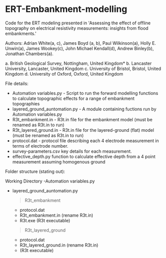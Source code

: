 # ERT-Embankment-modelling

Code for the ERT  modeling presented in 'Assessing the effect of offline topography on electrical resistivity measurements: insights from flood embankments.' 

Authors: Adrian White(a, c), James Boyd (a, b), Paul Wilkinson(a), Holly E. Unwin(a), James Wookey(c), John Michael Kendall(d), Andrew Binley(b), Jonathan Chambers(a). 

a.	British Geological Survey, Nottingham, United Kingdom*
b.	Lancaster University, Lancaster, United Kingdom
c.	University of Bristol, Bristol, United Kingdom
d.	University of Oxford, Oxford, United Kingdom

File details:
  - Automation variables.py - Script to run the forward modelling functions to calculate topographic effects for a range of embankment topographies
  - layered_ground_auntomation.py - A module containing fuctions run by Automation variables.py
  - R3t_embankment.in - R3t.in file for the embankment model (must be renamed as R3t.in to run)
  - R3t_layered_ground.in - R3t.in file for the layered-ground (flat) model (must be renamed as R3t.in to run)
  - protocol.dat - protocol file describing each 4 electrode measurement in terms of electrode number.
  - survey-parameters.csv key details for each measurement.
  - effective_depth.py function to calculate effective depth from a 4 point measurement assuming homogenous ground

Folder structure (stating out):

Working Directory
-Automation variables.py
- layered_ground_auntomation.py

  > R3t_embankment
    - protocol.dat
    - R3t_embankment.in (rename R3t.in)
    - R3t.exe (R3t executable)
  > R3t_layered_ground
    - protocol.dat
    - R3t_layered_ground.in (rename R3t.in)
    - (R3t executable)

  
